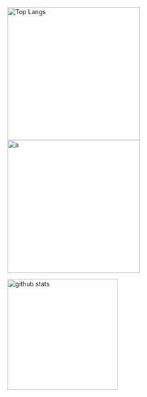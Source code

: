 <p align="left"> 
  <img alt="Top Langs" height="300px" src="https://github-readme-stats.vercel.app/api/top-langs/?username=yamajunn&count_private=true&show_icons=true&theme=dracula" />
  <img alt="a" height="300px" src="https://github-profile-trophy.vercel.app/?username=yamajunn&theme=dracula&column=3" />
</p>
<img alt="github stats" height="250px" src="https://github-readme-stats.vercel.app/api?username=yamajunn&count_private=true&show_icons=true&show_icons=true&theme=dracula" />
